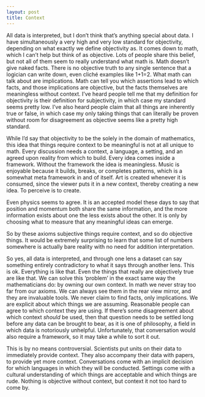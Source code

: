 ```yaml
---
layout: post
title: Context
---
```


All data is interpreted, but I don’t think that’s anything special about data. I have simultaneously a very high and very low standard for objectivity, depending on what exactly we define objectivity as. It comes down to math, which I can’t help but think of as objective. Lots of people share this belief, but not all of them seem to really understand what math is. Math doesn’t give naked facts. There is no objective truth to any single sentence that a logician can write down, even cliché examples like 1+1=2. What math can talk about are implications. Math can tell you which assertions lead to which facts, and those implications are objective, but the facts themselves are meaningless without context. I’ve heard people tell me that my definition for objectivity is their definition for subjectivity, in which case my standard seems pretty low. I’ve also heard people claim that all things are inherently true or false, in which case my only taking things that can literally be proven without room for disagreement as objective seems like a pretty high standard. 

While I’d say that objectivity to be the solely in the domain of mathematics, this idea that things require context to be meaningful is not at all unique to math. Every discussion needs a context, a language, a setting, and an agreed upon reality from which to build. Every idea comes inside a framework. Without the framework the idea is meaningless. Music is enjoyable because it builds, breaks, or completes patterns, which is a somewhat meta framework in and of itself. Art is created whenever it is consumed, since the viewer puts it in a new context, thereby creating a new idea. To perceive is to create.

Even physics seems to agree. It is an accepted model these days to say that position and momentum both share the same information, and the more information exists about one the less exists about the other. It is only by choosing what to measure that any meaningful ideas can emerge.

So by these axioms subjective things require context, and so do objective things. It would be extremely surprising to learn that some list of numbers somewhere is actually bare reality with no need for addition interpretation.

So yes, all data is interpreted, and through one lens a dataset can say something entirely contradictory to what it says through another lens. This is ok. Everything is like that. Even the things that really are objectively true are like that. We can solve this ‘problem’ in the exact same way the mathematicians do: by owning our own context. In math we never stray too far from our axioms. We can always see them in the rear view mirror, and they are invaluable tools. We never claim to find facts, only implications. We are explicit about which things we are assuming. Reasonable people can agree to which context they are using. If there’s some disagreement about which context _should_ be used, then that question needs to be settled long before any data can be brought to bear, as it is one of philosophy, a field in which data is notoriously unhelpful. Unfortunately, that conversation would also require a framework, so it may take a while to sort it out.

This is by no means controversial. Scientists put units on their data to immediately provide context. They also accompany their data with papers, to provide yet more context. Conversations come with an implicit decision for which languages in which they will be conducted. Settings come with a cultural understanding of which things are acceptable and which things are rude. Nothing is objective without context, but context it not too hard to come by.
